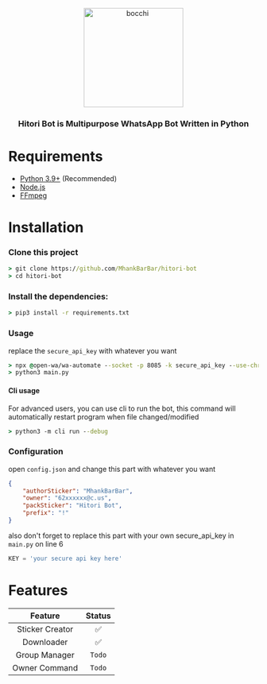 <p align="center">
  <img src="https://mhankbarbar.codes/assets/images/bocchi.png" height="200px" alt="bocchi"/>
  <h3 align="center">Hitori Bot is Multipurpose WhatsApp Bot Written in Python</h3>
</p>

# Requirements
- [Python 3.9+](https://www.python.org/downloads/) (Recommended)
- [Node.js](https://nodejs.org/en/download/)
- [FFmpeg](https://ffmpeg.org/download.html)

# Installation

### Clone this project
```cmd
> git clone https://github.com/MhankBarBar/hitori-bot
> cd hitori-bot
```
### Install the dependencies:
```cmd
> pip3 install -r requirements.txt
```
### Usage
replace the `secure_api_key` with whatever you want
```cmd
> npx @open-wa/wa-automate --socket -p 8085 -k secure_api_key --use-chrome
> python3 main.py
```
#### Cli usage
For advanced users, you can use cli to run the bot, this command will automatically restart program when file changed/modified
```cmd
> python3 -m cli run --debug
```
### Configuration
open `config.json` and change this part with whatever you want
```json
{
    "authorSticker": "MhankBarBar",
    "owner": "62xxxxxx@c.us",
    "packSticker": "Hitori Bot",
    "prefix": "!"
}
```
also don't forget to replace this part with your own secure_api_key in `main.py` on line 6
```python
KEY = 'your secure api key here'
```

# Features
|     Feature     | Status |
|:---------------:|:-----:|
| Sticker Creator |   ✅   |
|   Downloader    |   ✅   |
|  Group Manager  | `Todo` |
|  Owner Command  | `Todo` |
